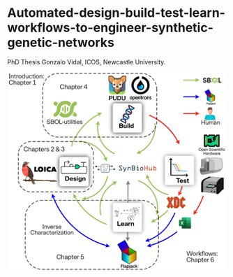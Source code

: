 # Automated-design-build-test-learn-workflows-to-engineer-synthetic-genetic-networks
PhD Thesis Gonzalo Vidal, ICOS, Newcastle University.

<img src="https://github.com/Gonza10V/Automated-design-build-test-learn-workflows-to-engineer-synthetic-genetic-networks/blob/main/images/Graphical%20abstract.png" alt="graphical abstract" width="700"/>
